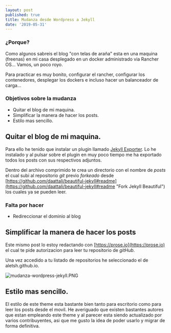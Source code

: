 ```yaml
---
layout: post
published: true
title: Mudanza desde Wordpress a Jekyll
date: '2019-05-31'
---
```

### ¿Porque?
Como algunos sabreis el blog "con telas de araña" esta en una maquina (freenas) en mi casa desplegado en un docker administrado via Rancher OS... Vamos, un poco royo.

Para practicar es muy bonito, configurar el rancher, configurar los contenedores, desplegar los dockers e incluso hacer un balanceador de carga...

### Objetivos sobre la mudanza
* Quitar el blog de mi maquina.
* Simplificar la manera de hacer los posts.
* Estilo mas sencillo.

## Quitar el blog de mi maquina.
Para ello he tenido que instalar un plugin llamado [Jekyll Exporter](https://wordpress.org/plugins/jekyll-exporter/ "Jekyll Exporter"). Lo he instalado y al pulsar sobre el plugin en muy poco tiempo me ha exportado todos los posts con sus respectivos adjuntos.

Dentro del archivo comprimido te crea un directorio con el nombre de _posts_ el cual subi al repositorio _git_ previo _forkeado_ desde [https://github.com/daattali/beautiful-jekyll#readme](https://github.com/daattali/beautiful-jekyll#readme "Fork Jekyll Beautiful") los cuales ya se pueden leer.

### Falta por hacer
* Redireccionar el dominio al blog

## Simplificar la manera de hacer los posts
Este mismo post lo estoy redactando con [https://prose.io](https://prose.io) el cual te pide autorizacion para leer tu repositorio de _gitHub_.

Una vez accedido a tu listado de repositorios he seleccionado el de aletsh.github.io.

![mudanza-wordpress-jekyll.PNG]({{site.baseurl}}/img/mudanza-wordpress-jekyll.PNG)


## Estilo mas sencillo.
El estilo de este theme esta bastante bien tanto para escritorio como para leer los posts desde el movil. He averiguado que existen bastantes autores que estan empleando este theme y al parecer esta siendo actualizado por varios contribuyentes, asi que me gusto la idea de poder usarlo y migrar de forma definitiva.
